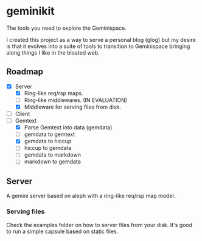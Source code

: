 # geminikit

The tools you need to explore the Geminispace.

I created this project as a way to serve a personal blog (glog) but my desire is that it evolves into a suite of tools to transition to Geminispace bringing along things I like in the bloated web.

## Roadmap

- [x] Server
  - [x] Ring-like req/rsp maps.
  - [ ] Ring-like middlewares. (IN EVALUATION)
  - [x] Middleware for serving files from disk.
- [ ] Client
- [ ] Gemtext
  - [x] Parse Gemtext into data (gemdata)
  - [ ] gemdata to gemtext
  - [x] gemdata to hiccup
  - [ ] hiccup to gemdata
  - [ ] gemdata to markdown
  - [ ] markdown to gemdata

## Server

A gemini server based on aleph with a ring-like req/rsp map model.

### Serving files

Check the examples folder on how to server files from your disk.
It's good to run a simple capsule based on static files.

